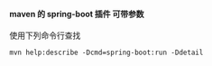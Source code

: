 #### maven 的 spring-boot 插件 可带参数
使用下列命令行查找
```
mvn help:describe -Dcmd=spring-boot:run -Ddetail
```
